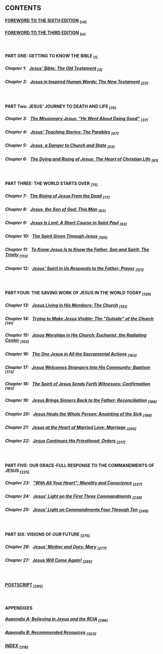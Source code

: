 ## CONTENTS

#### [FOREWORD TO THE SIXTH EDITION](Text/FOREWORD%20TO%20THE%20SIXTH%20EDITION.md)   <sub>[vii]</sub>

#### [FOREWORD TO THE THIRD EDITION](Text/FOREWORD%20TO%20THE%20THIRD%20EDITION.md)   <sub>[ix]</sub>
<br>

#### PART ONE: GETTING TO KNOW THE BIBLE 	<sub>[1]</sub>
##### Chapter 1: &nbsp; [*Jesus' Bible: The Old Testament*](Text/Jesus%27%20Bible%3A%20The%20Old%20Testament.md)	<sub>[3]</sub>
##### Chapter 2: &nbsp; [*Jesus in Inspired Human Words: The New Testament*](Text/Jesus%20in%20Inspired%20Human%20Words%3A%20The%20New%20Testament.md)	<sub>[23]</sub>
<br>

#### PART Two: JESUS' JOURNEY TO DEATH AND LIFE 	<sub>[35]</sub>
##### Chapter 3: &nbsp; [*The Missionary Jesus: "He Went About Doing Good"*](Text/The%20Missionary%20Jesus%3A%20%22He%20Went%20About%20Doing%20Good%22.md)	<sub>[37]</sub>
##### Chapter 4: &nbsp; [*Jesus' Teaching Stories: The Parables*](Text/Jesus%27%20Teaching%20Stories%3A%20The%20Parables.md)	<sub>[47]</sub>
##### Chapter 5: &nbsp; [*Jesus, a Danger to Church and State*](Text/Jesus,%20a%20Danger%20to%20Church%20and%20State.md)	<sub>[53]</sub>
##### Chapter 6: &nbsp; [*The Dying and Rising of Jesus: The Heart of Christian Life*](Text/The%20Dying%20and%20Rising%20of%20Jesus%3A%20The%20Heart%20of%20Christian%20Life.md)	<sub>[61]</sub>
<br>

#### PART THREE: THE WORLD STARTS OVER 	<sub>[75]</sub>
##### Chapter 7: &nbsp; [*The Rising of Jesus From the Dead*](Text/The%20Rising%20of%20Jesus%20From%20the%20Dead.md)	<sub>[77]</sub> 
##### Chapter 8: &nbsp; [*Jesus, the Son of God: This Man*](Text/Jesus,%20the%20Son%20of%20God%3A%20This%20Man.md)	<sub>[83]</sub> 
##### Chapter 9: &nbsp; [*Jesus Is Lord: A Short Course in Saint Paul*](Text/Jesus%20Is%20Lord%3A%20A%20Short%20Course%20in%20Saint%20Paul.md)	<sub>[93]</sub> 
##### Chapter 10: &nbsp; [*The Spirit Given Through Jesus*](Text/The%20Spirit%20Given%20Through%20Jesus.md)	<sub>[105]</sub> 
##### Chapter 11: &nbsp; [*To Know Jesus Is to Know the Father, Son and Spirit: The Trinity*](Text/To%20Know%20Jesus%20Is%20to%20Know%20the%20Father,%20Son%20and%20Spirit%3A%20The%20Trinity.md)	<sub>[113]</sub> 
##### Chapter 12: &nbsp; [*Jesus' Spirit in Us Responds to the Father: Prayer*](Text/Jesus%27%20Spirit%20in%20Us%20Responds%20to%20the%20Father%3A%20Prayer.md)	<sub>[121]</sub>
<br>

#### PART FOUR: THE SAVING WORK OF JESUS IN THE WORLD TODAY 	<sub>[129]</sub> 
##### Chapter 13: &nbsp; [*Jesus Living in His Members: The Church*](Text/Jesus%20Living%20in%20His%20Members%3A%20The%20Church.md)	<sub>[131]</sub> 
##### Chapter 14: &nbsp; [*Trying to Make Jesus Visible: The "Outside" of the Church*](Text/Trying%20to%20Make%20Jesus%20Visible%3A%20The%20%22Outside%22%20of%20the%20Church.md)	<sub>[141]</sub> 
##### Chapter 15: &nbsp; [*Jesus Worships in His Church: Eucharist, the Radiating Center*](Text/Jesus%20Worships%20in%20His%20Church%3A%20Eucharist,%20the%20Radiating%20Center.md)	<sub>[153]</sub> 
##### Chapter 16: &nbsp; [*The One Jesus in All the Sacramental Actions*](Text/The%20One%20Jesus%20in%20All%20the%20Sacramental%20Actions.md)	<sub>[163]</sub> 
##### Chapter 17: &nbsp; [*Jesus Welcomes Strangers Into His Community: Baptism*](Text/Jesus%20Welcomes%20Strangers%20Into%20His%20Community%3A%20Baptism.md)	<sub>[173]</sub> 
##### Chapter 18: &nbsp; [*The Spirit of Jesus Sends Forth Witnesses: Confirmation*](Text/The%20Spirit%20of%20Jesus%20Sends%20Forth%20Witnesses%3A%20Confirmation.md)	<sub>[183]</sub>
##### Chapter 19: &nbsp; [*Jesus Brings Sinners Back to the Father: Reconciliation*](Text/Jesus%20Brings%20Sinners%20Back%20to%20the%20Father%3A%20Reconciliation.md)	<sub>[189]</sub>
##### Chapter 20: &nbsp; [*Jesus Heals the Whole Person: Anointing of the Sick*](Text/Jesus%20Heals%20the%20Whole%20Person%3A%20Anointing%20of%20the%20Sick.md)	<sub>[199]</sub>
##### Chapter 21: &nbsp; [*Jesus at the Heart of Married Love: Marriage*](Text/Jesus%20at%20the%20Heart%20of%20Married%20Love%3A%20Marriage.md)	<sub>[205]</sub>
##### Chapter 22: &nbsp; [*Jesus Continues His Priesthood: Orders*](Text/Jesus%20Continues%20His%20Priesthood%3A%20Orders.md)	<sub>[217]</sub>
<br>

#### PART FIVE: OUR GRACE-FULL RESPONSE TO THE COMMANDMENTS OF JESUS	<sub>[225]</sub>
##### Chapter 23: &nbsp; [*"With All Your Heart": Morality and Conscience*](Text/%22With%20All%20Your%20Heart%22%3A%20Morality%20and%20Conscience.md)	<sub>[227]</sub>
##### Chapter 24: &nbsp; [*Jesus' Light on the First Three Commandments*](Text/Jesus%27%20Light%20on%20the%20First%20Three%20Commandments.md)	<sub>[239]</sub>
##### Chapter 25: &nbsp; [*Jesus' Light on Commandments Four Through Ten*](Text/Jesus%27%20Light%20on%20Commandments%20Four%20Through%20Ten.md)	<sub>[249]</sub>
<br>

#### PART SIX: VISIONS OF OUR FUTURE	<sub>[275]</sub>
##### Chapter 26: &nbsp; [*Jesus' Mother and Ours: Mary*](Text/Jesus%27%20Mother%20and%20Ours%3A%20Mary.md)	<sub>[277]</sub>
##### Chapter 27: &nbsp; [*Jesus Will Come Again!*](Text/Jesus%20Will%20Come%20Again!.md)	<sub>[285]</sub>
<br>

#### [POSTSCRIPT](Text/POSTSCRIPT.md)	<sub>[295]</sub>
<br>

#### APPENDIXES

##### [*Appendix A*: Believing in Jesus *and the* RCIA](Text/Appendix%20A%3A%20Believing%20in%20Jesus%20and%20the%20RCIA.md)	<sub>[296]</sub>

##### [*Appendix B: Recommended Resources*](Text/Appendix%20B%3A%20Recommended%20Resources.md)	<sub>[303]</sub>

#### [INDEX](Text/INDEX.md)	<sub>[318]</sub>
